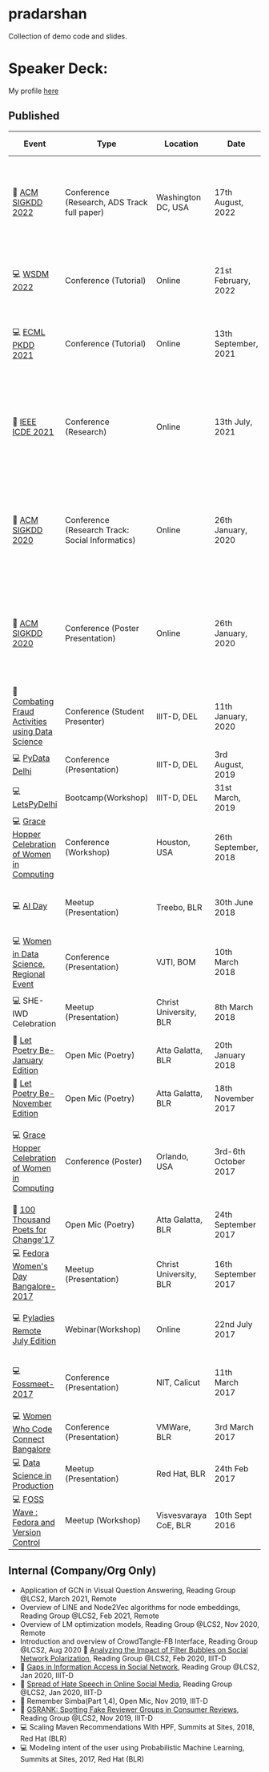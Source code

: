 # pradarshan
Collection of demo code and slides.

# Speaker Deck:
My profile [here](https://speakerdeck.com/_themessier)

## Published

|    Event        |   Type    | Location |  Date   |    Presentation Link   |
|-----------------|-----------|--------|--------|------------|
| :scroll: [ACM SIGKDD 2022](https://kdd.org/kdd2022/) | Conference (Research, ADS Track full paper) | Washington DC, USA | 17th August, 2022 | Title: Proactively Reducing the Hate Intensity of Online Posts via Hate Speech Normalization [Paper](https://dl.acm.org/doi/10.1145/3534678.3539161), [Slides](https://speakerdeck.com/_themessier/proactive-normalization-kdd2022) |
| :computer: [WSDM 2022](https://www.wsdm-conference.org/2022/) | Conference (Tutorial) | Online | 21st February, 2022 | Title:  Combating Online Hate Speech [Slides](https://speakerdeck.com/_themessier/tutorial-on-combating-online-hate-speech), [Website](https://hatewash.github.io/) |
| :computer: [ECML PKDD 2021](https://2021.ecmlpkdd.org/) | Conference (Tutorial) | Online | 13th September, 2021 | Title:  Combating Online Hate Speech [Slides](https://speakerdeck.com/_themessier/tutorial-on-combating-online-hate-speech), [Website](https://hatewash.github.io/) |
| :scroll: [IEEE ICDE 2021](https://ieeexplore.ieee.org/xpl/conhome/9458599/proceeding) | Conference (Research) | Online | 13th July, 2021 | Title: Hate is the New Infodemic: A Topic-aware Modeling of Hate Speech Diffusion on Twitter [Paper](https://ieeexplore.ieee.org/document/9458789), [Slides](https://speakerdeck.com/_themessier/icde-21-full-presentation), [Video](https://www.youtube.com/watch?v=4RJzBGIRqZk) |
| :scroll: [ACM SIGKDD 2020](https://www.kdd.org/kdd2020) | Conference (Research Track: Social Informatics) | Online | 26th January, 2020 | Title: Deep Exogenous and Endogenous Influence Combination for Social Chatter [Paper](https://arxiv.org/abs/2006.07812), [Slides](https://speakerdeck.com/_themessier/kdd-full-presentation), [Video](https://www.youtube.com/watch?v=MWoNQvclpoo) |
| :scroll: [ACM SIGKDD 2020](https://www.kdd.org/kdd2020) | Conference (Poster Presentation) | Online | 26th January, 2020 | Title: Deep Exogenous and Endogenous Influence Combination for Social Chatter [Paper](https://arxiv.org/abs/2006.07812), [Slides](https://speakerdeck.com/_themessier/kdd2020-poster-promotion), [Video](https://www.youtube.com/watch?v=4SOmBmi8g3Y) |
| :scroll: [Combating Fraud Activities using Data Science](http://lcs2.iiitd.edu.in/cofad/) | Conference (Student Presenter) | IIIT-D, DEL | 11th January, 2020 | [Spotting Collective Behaviour of Online Frauds in Customer Review](https://speakerdeck.com/_themessier/spotting-collective-behaviour-of-online-frauds-in-customer-reviews) |
| :computer: [PyData Delhi](https://pydata.org/delhi2019/) | Conference (Presentation) | IIIT-D, DEL | 3rd August, 2019 | [Magic of Numpy](https://speakerdeck.com/_themessier/sarah-masud-pyd19), [Code Slides](https://github.com/sara-02/pradarshan/blob/master/Numpy_PyData_DEL_2019.ipynb) |
| :computer: [LetsPyDelhi](https://twitter.com/DelhiLetspy) | Bootcamp(Workshop) | IIIT-D, DEL | 31st March, 2019 | [Intro To ML, ML Handson](https://github.com/sara-02/pradarshan/tree/master/IIIT_D) |
| :computer: [Grace Hopper Celebration of Women in Computing](https://ghc.anitaborg.org/) | Conference (Workshop) | Houston, USA | 26th September, 2018 | [Building Cloud Native Applications](https://speakerdeck.com/_themessier/building-cloud-native-applications) |
| :computer: [AI Day](https://www.meetup.com/Practical-Data-Science-Workshops-Bangalore/events/251361758/) | Meetup (Presentation) | Treebo, BLR | 30th June 2018 | [Matrix factorization: Gaussian vs Poisson Distribution](https://speakerdeck.com/_themessier/mf-gaussian-vs-poisson) |
| :computer: [Women in Data Science, Regional Event](https://sites.google.com/view/wids-mumbai/wids-mumbai-18) | Conference (Presentation) | VJTI, BOM | 10th March 2018 | [Seven Sins of a Data Science Newbie](https://speakerdeck.com/_themessier/seven-sins-of-data-science-newbie) |
| :computer: SHE-IWD Celebration | Meetup (Presentation) | Christ University, BLR | 8th March 2018 | [Seven Sins of a Data Science Newbie](https://speakerdeck.com/_themessier/seven-sins-of-data-science-newbie) |
| :microphone: [Let Poetry Be-January Edition](https://www.facebook.com/letpoetrybe/) | Open Mic (Poetry) | Atta Galatta, BLR | 20th January 2018 | [The Eternal Sunshine Of The Spotless Mind](https://themessier.wordpress.com/2020/08/26/the-eternal-sunshine-of-the-spotless-mind/) |
| :microphone: [Let Poetry Be-November Edition](https://www.facebook.com/events/1086149611520187/) | Open Mic (Poetry) | Atta Galatta, BLR | 18th November 2017 | [Being One of Their Kind](https://themessier.wordpress.com/2017/11/25/being-one-of-their-kind/) |
| :computer: [Grace Hopper Celebration of Women in Computing](https://ghc.anitaborg.org/) | Conference (Poster) | Orlando, USA | 3rd-6th October 2017 | [Framework to Extract Context Vectors from Unstructured Data using Big Data Analytics](GHC_17_Poster.pdf) |
| :microphone: [100 Thousand Poets for Change'17](https://www.facebook.com/events/1920690724846838) | Open Mic (Poetry) | Atta Galatta, BLR | 24th September 2017 | [Be Careful What You Wish For](https://themessier.wordpress.com/2017/09/23/be-careful-what-you-wish-for/) |
| :computer: [Fedora Women's Day Bangalore-2017](https://fedoraproject.org/wiki/FWD_Bangalore_2017) | Meetup (Presentation) | Christ University, BLR | 16th September 2017 | [Introduction to Python Pandas for newbies](FWD_17_intro_to_pandas.ipynb) |
| :computer: [Pyladies Remote July Edition](https://www.eventbrite.com/e/introduction-to-data-wrangling-with-pandas-with-sarah-masud-tickets-35614660408) | Webinar(Workshop) | Online | 22nd July 2017 | [Introduction to Python Pandas (Intermediate Level)](https://www.youtube.com/watch?v=XZW3mMkQzSg) |
| :computer: [Fossmeet-2017](http://www.fossmeet.in/2017/public/#home) | Conference (Presentation) | NIT, Calicut | 11th March 2017 | [The Alice and Bob problem of Open Source Licenses](https://speakerdeck.com/_themessier/fossmeet17-sarah) |
| :computer: [Women Who Code Connect Bangalore](https://sites.google.com/view/wwcconnectindia) | Conference (Presentation) | VMWare, BLR | 3rd March 2017 | [Gremlin- The universal graph language](https://speakerdeck.com/_themessier/wwc-connect-blr) |
| :computer: [Data Science in Production](https://www.meetup.com/Practical-Data-Science-Workshops-Bangalore/events/237396439/) | Meetup (Presentation) | Red Hat, BLR | 24th Feb 2017 | [Gremlin-python hands-on](https://speakerdeck.com/_themessier/data-science-in-production) |
| :computer: [FOSS Wave : Fedora and Version Control](https://www.facebook.com/events/1613713442259619/) | Meetup (Workshop) | Visvesvaraya CoE, BLR | 10th Sept 2016 | [Git and Github](https://speakerdeck.com/_themessier/git-and-github) |

## Internal (Company/Org Only)
- Application of GCN in Visual Question Answering, Reading Group @LCS2, March 2021, Remote 
- Overview of LINE and Node2Vec algorithms for node embeddings, Reading Group @LCS2, Feb 2021, Remote
- Overview of LM optimization models, Reading Group @LCS2, Nov 2020, Remote
- Introduction and overview of CrowdTangle-FB Interface, Reading Group @LCS2, Aug 2020 
:scroll: [Analyzing the Impact of Filter Bubbles on Social Network Polarization](https://dl.acm.org/doi/abs/10.1145/3336191.3371825), Reading Group @LCS2, Feb 2020, IIIT-D
- :scroll: [Gaps in Information Access in Social Network](https://dl.acm.org/doi/10.1145/3308558.3313680), Reading Group @LCS2, Jan 2020, IIIT-D
- :scroll: [Spread of Hate Speech in Online Social Media](https://arxiv.org/abs/1812.01693), Reading Group @LCS2, Jan 2020, IIIT-D
- :microphone: Remember Simba(Part 1,4), Open Mic, Nov 2019, IIIT-D
- :scroll: [GSRANK: Spotting Fake Reviewer Groups in Consumer Reviews](https://dl.acm.org/doi/10.1145/2187836.2187863), Reading Group @LCS2, Nov 2019, IIIT-D
- :computer: Scaling Maven Recommendations With HPF, Summits at Sites, 2018, Red Hat (BLR)
- :computer: Modeling intent of the user using Probabilistic Machine Learning, Summits at Sites, 2017, Red Hat (BLR)
